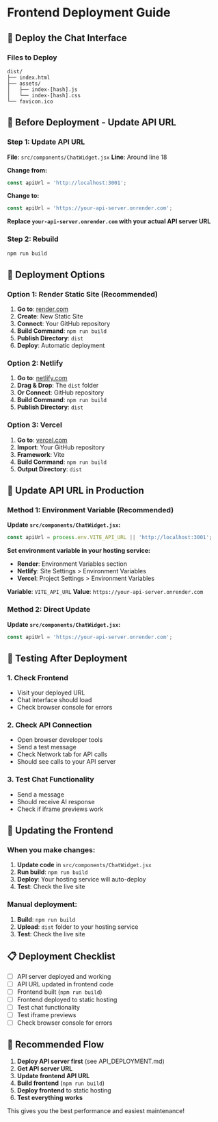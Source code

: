# Frontend Deployment Guide

## 🎯 **Deploy the Chat Interface**

### **Files to Deploy**
```
dist/
├── index.html
├── assets/
│   ├── index-[hash].js
│   └── index-[hash].css
└── favicon.ico
```

## 🔧 **Before Deployment - Update API URL**

### **Step 1: Update API URL**

**File**: `src/components/ChatWidget.jsx`
**Line**: Around line 18

**Change from:**
```javascript
const apiUrl = 'http://localhost:3001';
```

**Change to:**
```javascript
const apiUrl = 'https://your-api-server.onrender.com';
```

**Replace `your-api-server.onrender.com` with your actual API server URL**

### **Step 2: Rebuild**
```bash
npm run build
```

## 🚀 **Deployment Options**

### **Option 1: Render Static Site (Recommended)**

1. **Go to**: [render.com](https://render.com)
2. **Create**: New Static Site
3. **Connect**: Your GitHub repository
4. **Build Command**: `npm run build`
5. **Publish Directory**: `dist`
6. **Deploy**: Automatic deployment

### **Option 2: Netlify**

1. **Go to**: [netlify.com](https://netlify.com)
2. **Drag & Drop**: The `dist` folder
3. **Or Connect**: GitHub repository
4. **Build Command**: `npm run build`
5. **Publish Directory**: `dist`

### **Option 3: Vercel**

1. **Go to**: [vercel.com](https://vercel.com)
2. **Import**: Your GitHub repository
3. **Framework**: Vite
4. **Build Command**: `npm run build`
5. **Output Directory**: `dist`

## 🔗 **Update API URL in Production**

### **Method 1: Environment Variable (Recommended)**

**Update `src/components/ChatWidget.jsx`:**
```javascript
const apiUrl = process.env.VITE_API_URL || 'http://localhost:3001';
```

**Set environment variable in your hosting service:**
- **Render**: Environment Variables section
- **Netlify**: Site Settings > Environment Variables
- **Vercel**: Project Settings > Environment Variables

**Variable**: `VITE_API_URL`
**Value**: `https://your-api-server.onrender.com`

### **Method 2: Direct Update**

**Update `src/components/ChatWidget.jsx`:**
```javascript
const apiUrl = 'https://your-api-server.onrender.com';
```

## 🧪 **Testing After Deployment**

### **1. Check Frontend**
- Visit your deployed URL
- Chat interface should load
- Check browser console for errors

### **2. Check API Connection**
- Open browser developer tools
- Send a test message
- Check Network tab for API calls
- Should see calls to your API server

### **3. Test Chat Functionality**
- Send a message
- Should receive AI response
- Check if iframe previews work

## 🔄 **Updating the Frontend**

### **When you make changes:**

1. **Update code** in `src/components/ChatWidget.jsx`
2. **Run build**: `npm run build`
3. **Deploy**: Your hosting service will auto-deploy
4. **Test**: Check the live site

### **Manual deployment:**
1. **Build**: `npm run build`
2. **Upload**: `dist` folder to your hosting service
3. **Test**: Check the live site

## 📋 **Deployment Checklist**

- [ ] API server deployed and working
- [ ] API URL updated in frontend code
- [ ] Frontend built (`npm run build`)
- [ ] Frontend deployed to static hosting
- [ ] Test chat functionality
- [ ] Test iframe previews
- [ ] Check browser console for errors

## 🎯 **Recommended Flow**

1. **Deploy API server first** (see API_DEPLOYMENT.md)
2. **Get API server URL**
3. **Update frontend API URL**
4. **Build frontend** (`npm run build`)
5. **Deploy frontend** to static hosting
6. **Test everything works**

This gives you the best performance and easiest maintenance!
